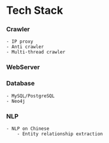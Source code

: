 # Tech Stack

### Crawler
    - IP proxy
    - Anti crawler
    - Multi-thread crawler

### WebServer

### Database
    - MySQL/PostgreSQL
    - Neo4j

### NLP
    - NLP on Chinese
        - Entity relationship extraction